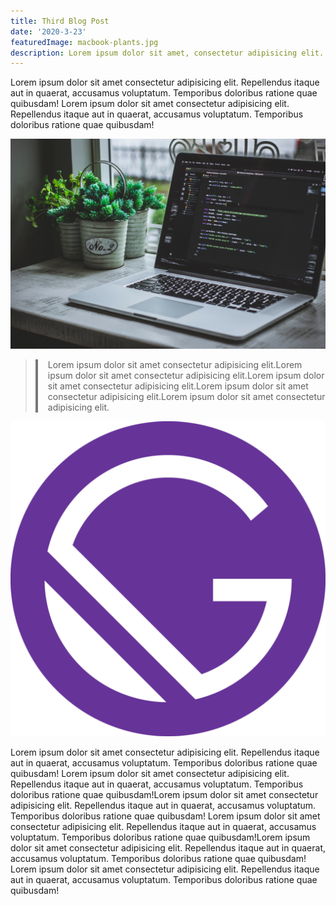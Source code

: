 ```yaml
---
title: Third Blog Post
date: '2020-3-23'
featuredImage: macbook-plants.jpg
description: Lorem ipsum dolor sit amet, consectetur adipisicing elit. Magni non itaque, quibusdam autem dolor ut.
---
```


Lorem ipsum dolor sit amet consectetur adipisicing elit. Repellendus itaque aut in quaerat, accusamus voluptatum. Temporibus doloribus ratione quae quibusdam! Lorem ipsum dolor sit amet consectetur adipisicing elit. Repellendus itaque aut in quaerat, accusamus voluptatum. Temporibus doloribus ratione quae quibusdam!

![Macbook pro sitting open next to plants on a desk](./macbook-plants.jpg)

> <p style="padding-left: 1rem; border-left: 0.25rem solid #777;">
> Lorem ipsum dolor sit amet consectetur adipisicing elit.Lorem ipsum dolor sit amet consectetur adipisicing elit.Lorem ipsum dolor sit amet consectetur adipisicing elit.Lorem ipsum dolor sit amet consectetur adipisicing elit.Lorem ipsum dolor sit amet consectetur adipisicing elit.
> </p>

![Macbook pro sitting open next to plants on a desk](../../../src/images/gatsby-icon.png)

Lorem ipsum dolor sit amet consectetur adipisicing elit. Repellendus itaque aut in quaerat, accusamus voluptatum. Temporibus doloribus ratione quae quibusdam! Lorem ipsum dolor sit amet consectetur adipisicing elit. Repellendus itaque aut in quaerat, accusamus voluptatum. Temporibus doloribus ratione quae quibusdam!Lorem ipsum dolor sit amet consectetur adipisicing elit. Repellendus itaque aut in quaerat, accusamus voluptatum. Temporibus doloribus ratione quae quibusdam! Lorem ipsum dolor sit amet consectetur adipisicing elit. Repellendus itaque aut in quaerat, accusamus voluptatum. Temporibus doloribus ratione quae quibusdam!Lorem ipsum dolor sit amet consectetur adipisicing elit. Repellendus itaque aut in quaerat, accusamus voluptatum. Temporibus doloribus ratione quae quibusdam! Lorem ipsum dolor sit amet consectetur adipisicing elit. Repellendus itaque aut in quaerat, accusamus voluptatum. Temporibus doloribus ratione quae quibusdam!
